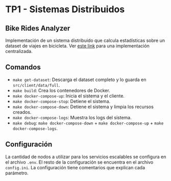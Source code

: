 # TP1 - Sistemas Distribuidos

## Bike Rides Analyzer

Implementación de un sistema distribuido que calcula estadísticas sobre un dataset de viajes en bicicleta. Ver [este link](https://www.kaggle.com/code/pablodroca/bike-rides-analyzer) para una implementación centralizada.

## Comandos

- `make get-dataset`: Descarga el dataset completo y lo guarda en `src/client/data/full`.
- `make build`: Crea los contenedores de Docker.
- `make docker-compose-up`: Inicia el sistema y el cliente.
- `make docker-compose-stop`: Detiene el sistema.
- `make docker-compose-down`: Detiene el sistema y limpia los recursos creados.
- `make docker-compose-logs`: Muestra los logs del sistema.
- `make debug`: `make docker-compose-down` + `make docker-compose-up` + `make docker-compose-logs`.

## Configuración

La cantidad de nodos a utilizar para los servicios escalables se configura en el archivo `.env`. El resto de la configuración se encuentra en el archivo `config.ini`. La configuración tiene comentarios que explican cada parámetro.
